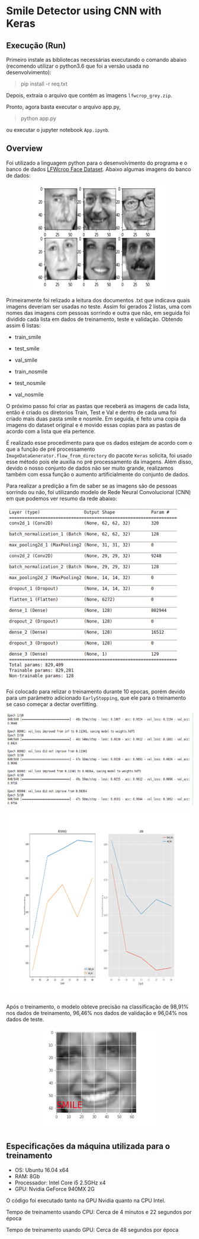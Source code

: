 # Smile Detector using CNN with Keras 

## Execução (Run)


Primeiro instale as bibliotecas necessárias executando o comando abaixo (recomendo utilizar o python3.6 que foi a versão usada no desenvolvimento):

> pip install -r req.txt

Depois, extraia o arquivo que contém as imagens `lfwcrop_grey.zip`.

Pronto, agora basta executar o arquivo app.py,


> python app.py

ou executar o jupyter notebook `App.ipynb`.

## Overview 

Foi utilizado a linguagem python para o desenvolvimento do programa e o banco de dados [LFWcrop Face Dataset](http://conradsanderson.id.au/lfwcrop/). Abaixo algumas imagens do banco de dados:
  
<p align="center">
  <img width="360" height="288" src="https://github.com/offsouza/smile-detector/blob/master/images/faces.png">
</p>
  

Primeiramente foi relizado a leitura dos documentos .txt que indicava quais imagens deveriam ser usadas no teste. Assim foi gerados 2 listas, uma com nomes das imagens com pessoas sorrindo e outra que não, em seguida foi dividido cada lista em dados de treinamento, teste e validação. Obtendo assim 6 listas:

- train_smile 
- test_smile 
- val_smile

- train_nosmile  
- test_nosmile 
- val_nosmile

O próximo passo foi criar as pastas que receberá as imagens de cada lista, então é criado os diretorios Train, Test e Val e dentro de cada uma foi criado mais duas pasta smile e nosmile. Em seguida, é feito uma copia da imagens do dataset original e é movido essas copias para as pastas de acordo com a lista que ela pertence.
  
É realizado esse procedimento para que os dados estejam de acordo com o que a função de pré processamento ` ImageDataGenerator.flow_from_directory` do pacote `Keras` solicita, foi usado esse método pois ele auxilia no pré processamento da imagens. Além disso, devido o nosso conjunto de dados não ser muito grande, realizamos também com essa função o aumento artificialmente do conjunto de dados. 

Para realizar a predição a fim de saber se as imagens são de pessoas sorrindo ou não, foi utilizando modelo de Rede Neural Convolucional (CNN) em que podemos ver resumo da rede abaixo:

<p align="center">
  <img width="548" height="472" src="https://github.com/offsouza/smile-detector/blob/master/images/summary">
</p>

Foi colocado para relizar o treinamento durante 10 epocas, porém devido para um parâmetro adicionado `EarlyStopping`, que ele para o treinamento se caso começar a dectar overfitting.

<p align="center">
  <img width="510" height="250" src="https://github.com/offsouza/smile-detector/blob/master/images/fit">
</p>
  
<p align="center">
  <img width="800" height="500" src="https://github.com/offsouza/smile-detector/blob/master/images/plot1.png">
</p>
  
Após o treinamento, o modelo obteve precisão na classificação de 98,91% nos dados de treinamento, 96,46% nos dados de validação e 96,04% nos dados de teste.

<p align="center">
  <img width="306" height="275" src="https://github.com/offsouza/smile-detector/blob/master/images/smile.png">
</p>

## Especificações da máquina utilizada para o treinamento  

- OS: Ubuntu 16.04 x64
- RAM: 8Gb
- Processador: Intel Core i5 2.5GHz x4
- GPU: Nvidia GeForce 940MX 2G

O código foi executado tanto na GPU Nvidia quanto na CPU Intel.

Tempo de treinamento usando CPU: Cerca de 4 minutos e 22 segundos por época

Tempo de treinamento usando GPU: Cerca de 48 segundos por época
